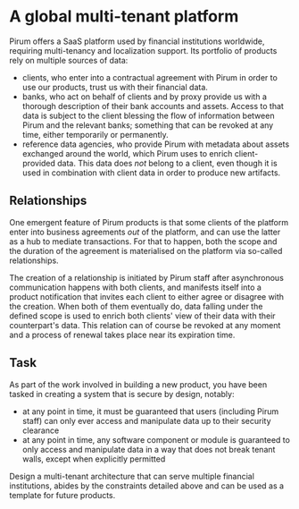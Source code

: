 # A global multi-tenant platform

Pirum offers a SaaS platform used by financial institutions worldwide, requiring multi-tenancy and localization support. Its portfolio of products rely on multiple sources of data:

- clients, who enter into a contractual agreement with Pirum in order to use our products, trust us with their financial data.
- banks, who act on behalf of clients and by proxy provide us with a thorough description of their bank accounts and assets. Access to that data is subject to the client blessing the flow of information between Pirum and the relevant banks; something that can be revoked at any time, either temporarily or permanently.
- reference data agencies, who provide Pirum with metadata about assets exchanged around the world, which Pirum uses to enrich client-provided data. This data does *not* belong to a client, even though it is used in combination with client data in order to produce new artifacts.

## Relationships

One emergent feature of Pirum products is that some clients of the platform enter into business agreements *out* of the platform, and can use the latter as a hub to mediate transactions. For that to happen, both the scope and the duration of the agreement is materialised on the platform via so-called relationships.

The creation of a relationship is initiated by Pirum staff after asynchronous communication happens with both clients, and manifests itself into a product notification that invites each client to either agree or disagree with the creation. When both of them eventually do, data falling under the defined scope is used to enrich both clients' view of their data with their counterpart's data. This relation can of course be revoked at any moment and a process of renewal takes place near its expiration time.

## Task

As part of the work involved in building a new product, you have been tasked in creating a system that is secure by design, notably:

- at any point in time, it must be guaranteed that users (including Pirum staff) can only ever access and manipulate data up to their security clearance
- at any point in time, any software component or module is guaranteed to only access and manipulate data in a way that does not break tenant walls, except when explicitly permitted

Design a multi-tenant architecture that can serve multiple financial institutions, abides by the constraints detailed above and can be used as a template for future products.
